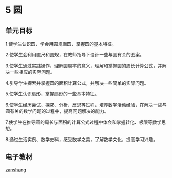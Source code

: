 # 5 圆

## 单元目标

1.使学生认识圆，学会用圆规画圆，掌握圆的基本特征。

2.使学生会利用直尺和圆规，在教师指导下设计一些与圆有关的图案。

3.使学生通过实践操作，理解圆周率的意义，理解和掌握圆的周长计算公式，并解决一些相应的实际问题。

4.引导学生探索并掌握圆的面积计算公式，并解决一些简单的实际问题。

5.使学生认识扇形，掌握扇形的一些基本特征。

6.使学生经历尝试、探究、分析、反思等过程，培养数学活动经验，在解决一些与圆有关的数学问题的过程中，提高问题解决的能力。

7.使学生在推导圆的周长与面积的计算公式过程中体会和掌握转化、极限等数学思想。

8.通过生活实例、数学史料，感受数学之美，了解数学文化，提高学习兴趣。


## 电子教材

<Epep grade="xxsx6a" :pep="1221001601141" :pages="55" :paged="77" ></Epep>

[zanshang](../res/zanshang.md ':include')